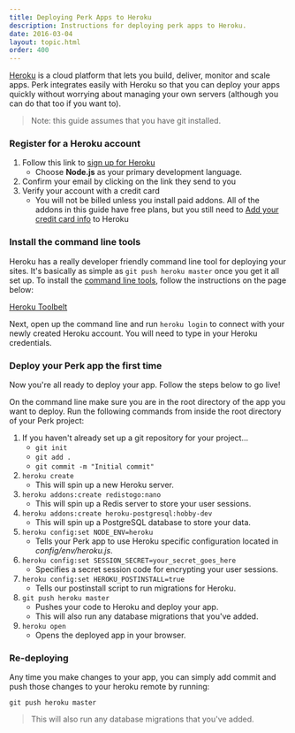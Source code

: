 ```yaml
---
title: Deploying Perk Apps to Heroku
description: Instructions for deploying perk apps to Heroku.
date: 2016-03-04
layout: topic.html
order: 400
---
```


[Heroku](https://www.heroku.com) is a cloud platform that lets you build, deliver, monitor and scale apps. Perk integrates easily with Heroku so that you can deploy your apps quickly without worrying about managing your own servers (although you can do that too if you want to).

> Note: this guide assumes that you have git installed.

### Register for a Heroku account

1. Follow this link to [sign up for Heroku](https://signup.heroku.com)
	* Choose **Node.js** as your primary development language.
1. Confirm your email by clicking on the link they send to you
1. Verify your account with a credit card
	* You will not be billed unless you install paid addons. All of the addons in this guide have free plans, but you still need to [Add your credit card info](https://heroku.com/verify) to Heroku

### Install the command line tools

Heroku has a really developer friendly command line tool for deploying your sites. It's basically as simple as `git push heroku master` once you get it all set up. To install the [command line tools](https://toolbelt.heroku.com/), follow the instructions on the page below:

[Heroku Toolbelt](https://toolbelt.heroku.com/)

Next, open up the command line and run `heroku login` to connect with your newly created Heroku account. You will need to type in your Heroku credentials.

### Deploy your Perk app the first time

Now you're all ready to deploy your app. Follow the steps below to go live!

On the command line make sure you are in the root directory of the app you want to deploy. Run the following commands from inside the root directory of your Perk project:

1. If you haven't already set up a git repository for your project...
	* `git init`
	* `git add .`
	* `git commit -m "Initial commit"`
1. `heroku create`
	* This will spin up a new Heroku server.
1. `heroku addons:create redistogo:nano`
	* This will spin up a Redis server to store your user sessions.
1. `heroku addons:create heroku-postgresql:hobby-dev`
	* This will spin up a PostgreSQL database to store your data.
1. `heroku config:set NODE_ENV=heroku`
	* Tells your Perk app to use Heroku specific configuration located in *config/env/heroku.js*.
1. `heroku config:set SESSION_SECRET=your_secret_goes_here`
	* Specifies a secret session code for encrypting your user sessions.
1. `heroku config:set HEROKU_POSTINSTALL=true`
	* Tells our postinstall script to run migrations for Heroku.
1. `git push heroku master`
	* Pushes your code to Heroku and deploy your app.
	* This will also run any database migrations that you've added.
1. `heroku open`
	* Opens the deployed app in your browser.

### Re-deploying

Any time you make changes to your app, you can simply add commit and push those changes to your heroku remote by running:

```
git push heroku master
```

> This will also run any database migrations that you've added.